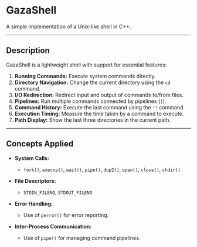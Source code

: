 # **GazaShell**

A simple implementation of a Unix-like shell in C++.

---

## **Description**  
GazaShell is a lightweight shell with support for essential features:  

1. **Running Commands:** Execute system commands directly.  
2. **Directory Navigation:** Change the current directory using the `cd` command.  
3. **I/O Redirection:** Redirect input and output of commands to/from files.  
4. **Pipelines:** Run multiple commands connected by pipelines (`|`).  
5. **Command History:** Execute the last command using the `!!` command.  
6. **Execution Timing:** Measure the time taken by a command to execute.  
7. **Path Display:** Show the last three directories in the current path.

---

## **Concepts Applied**  

- **System Calls:**  
  - `fork()`, `execvp()`, `wait()`, `pipe()`, `dup2()`, `open()`, `close()`, `chdir()`  

- **File Descriptors:**  
  - `STDIN_FILENO`, `STDOUT_FILENO`  

- **Error Handling:**  
  - Use of `perror()` for error reporting.  

- **Inter-Process Communication:**  
  - Use of `pipe()` for managing command pipelines.  
